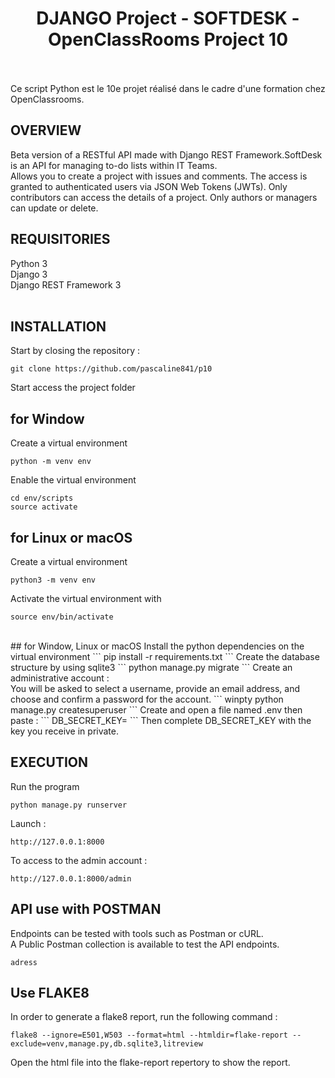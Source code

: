 <h1 align="center">DJANGO Project - SOFTDESK - OpenClassRooms Project 10</h1>
<br>
<br>
Ce script Python est le 10e projet réalisé dans le cadre d'une formation chez OpenClassrooms.
<br>

## OVERVIEW
Beta version of a RESTful API made with Django REST Framework.SoftDesk is an API for managing to-do lists within IT Teams. <br>
Allows you to create a project with issues and comments. The access is granted to authenticated users via JSON Web Tokens (JWTs). Only contributors can access the details of a project. Only authors or managers can update or delete.
<br>
## REQUISITORIES
Python 3 <br>
Django 3 <br>
Django REST Framework 3 <br>
<br>

## INSTALLATION
Start by closing the repository :
```
git clone https://github.com/pascaline841/p10
```
Start access the project folder

## for Window
Create a virtual environment
```
python -m venv env
```
Enable the virtual environment
```
cd env/scripts
source activate
```

## for Linux or macOS
Create a virtual environment 
```
python3 -m venv env
```
Activate the virtual environment with 
```
source env/bin/activate 
```
<br>
## for Window, Linux or macOS
Install the python dependencies on the virtual environment
```
pip install -r requirements.txt
```
Create the database structure by using sqlite3
```
python manage.py migrate
```
Create an administrative account :<br>
You will be asked to select a username, provide an email address, and choose and confirm a password for the account.
```
winpty python manage.py createsuperuser
```
Create and open a file named .env then paste :
```
DB_SECRET_KEY= 
```
Then complete DB_SECRET_KEY with the key you receive in private.

## EXECUTION
Run the program
```
python manage.py runserver
```
Launch :
```
http://127.0.0.1:8000
```
To access to the admin account :
```
http://127.0.0.1:8000/admin
```

## API use with POSTMAN
Endpoints can be tested with tools such as Postman or cURL.<br>
A Public Postman collection is available to test the API endpoints.
```
adress
```
## Use FLAKE8
In order to generate a flake8 report, run the following command :
```
flake8 --ignore=E501,W503 --format=html --htmldir=flake-report --exclude=venv,manage.py,db.sqlite3,litreview
```
Open the html file into the flake-report repertory to show the report.
